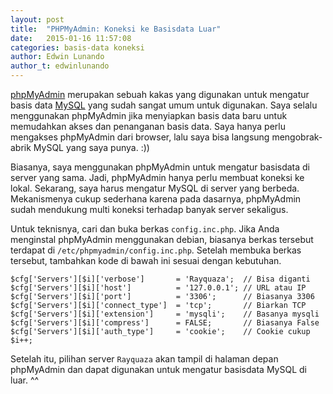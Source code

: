 ```yaml
---
layout: post
title:  "PHPMyAdmin: Koneksi ke Basisdata Luar"
date:   2015-01-16 11:57:08
categories: basis-data koneksi
author: Edwin Lunando
author_t: edwinlunando
---
```


[phpMyAdmin][0] merupakan sebuah kakas yang digunakan untuk mengatur basis data [MySQL][1] yang sudah sangat umum untuk digunakan. Saya selalu menggunakan phpMyAdmin jika menyiapkan basis data baru untuk memudahkan akses dan penanganan basis data. Saya hanya perlu mengakses phpMyAdmin dari browser, lalu saya bisa langsung mengobrak-abrik MySQL yang saya punya. :))

Biasanya, saya menggunakan phpMyAdmin untuk mengatur basisdata di server yang sama. Jadi, phpMyAdmin hanya perlu membuat koneksi ke lokal. Sekarang, saya harus mengatur MySQL di server yang berbeda. Mekanismenya cukup sederhana karena pada dasarnya, phpMyAdmin sudah mendukung multi koneksi terhadap banyak server sekaligus.

Untuk teknisnya, cari dan buka berkas `config.inc.php`. Jika Anda menginstal phpMyAdmin menggunakan debian, biasanya berkas tersebut terdapat di `/etc/phpmyadmin/config.inc.php`. Setelah membuka berkas tersebut, tambahkan kode di bawah ini sesuai dengan kebutuhan.

    $cfg['Servers'][$i]['verbose']       = 'Rayquaza';  // Bisa diganti
    $cfg['Servers'][$i]['host']          = '127.0.0.1'; // URL atau IP
    $cfg['Servers'][$i]['port']          = '3306';      // Biasanya 3306
    $cfg['Servers'][$i]['connect_type']  = 'tcp';       // Biarkan TCP
    $cfg['Servers'][$i]['extension']     = 'mysqli';    // Basanya mysqli
    $cfg['Servers'][$i]['compress']      = FALSE;       // Biasanya False
    $cfg['Servers'][$i]['auth_type']     = 'cookie';    // Cookie cukup
    $i++;

Setelah itu, pilihan server `Rayquaza` akan tampil di halaman depan phpMyAdmin dan dapat digunakan untuk mengatur basisdata MySQL di luar. ^^

[0]:    http://www.phpmyadmin.net/home_page/index.php
[1]:    http://www.mysql.com/
